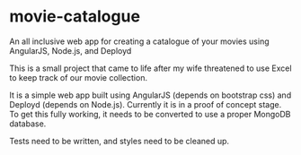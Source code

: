 # movie-catalogue
An all inclusive web app for creating a catalogue of your movies using AngularJS, Node.js, and Deployd

This is a small project that came to life after my wife threatened to use Excel
to keep track of our movie collection.

It is a simple web app built using AngularJS (depends on bootstrap css) and Deployd (depends on Node.js).  Currently it is in
a proof of concept stage.  To get this fully working, it needs to be converted
to use a proper MongoDB database.

Tests need to be written, and styles need to be cleaned up.
